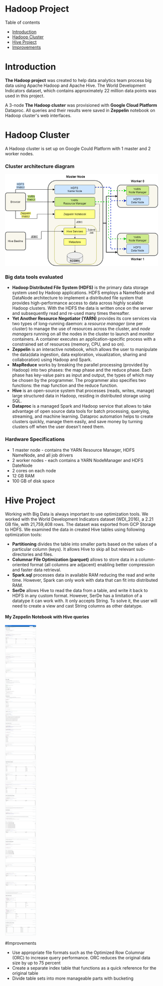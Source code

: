 # Hadoop Project

Table of contents
- [Introduction](#introduction)
- [Hadoop Cluster](#hadoop-cluster)
- [Hive Project](#hive-project)
- [Improvements](#improvements)

# Introduction

**The Hadoop project** was created to help data analytics team process big data 
using Apache Hadoop and Apache Hive. The World Development Indicators dataset,
which contains approximately 22 million data points was used in this project.

A 3-node **The Hadoop cluster** was provisioned with **Google Cloud Platform** Dataproc.
All queries and their results were saved in **Zeppelin** notebook on Hadoop cluster's web interfaces.


# Hadoop Cluster

A Hadoop cluster is set up on Google Could Platform with 1 master and 2 worker nodes.

### Cluster architecture diagram

![](assets/hadoop_cluster.png)

### Big data tools evaluated

* **Hadoop Distributed File System (HDFS)** is the primary data storage system used by Hadoop applications. 
HDFS employs a NameNode and DataNode architecture to implement a distributed file system that provides 
high-performance access to data across highly scalable Hadoop clusters.
  With the HDFS the data is written once on the server and subsequently read and re-used many times thereafter.
* **Yet Another Resource Negotiator (YARN)** provides its core services via two types of long-running daemon:
a _resource manager_ (one per cluster) to manage the use of resources across the cluster, and _node
  managers_ running on all the nodes in the cluster to launch and monitor containers. A
  container executes an application-specific process with a constrained set of resources
  (memory, CPU, and so on).
* **Zeppelin** is an interactive notebook, which allows the user to manipulate the data(data ingestion,
data exploration, visualization, sharing and collaboration) using Hadoop and Spark.
* **MapReduce** works by breaking the parallel processing (provided by Hadoop) into two phases: the map phase and the
  reduce phase. Each phase has key-value pairs as input and output, the types of which may
  be chosen by the programmer. The programmer also specifies two functions: the map
  function and the reduce function.
* **Hive** is an open-source system that processes (reads, writes, manage) large structured data in Hadoop, 
residing in distributed storage using SQL.
* **Dataproc** is a managed Spark and Hadoop service that allows to take advantage of open source data tools
for batch processing, querying, streaming, and machine learning. Dataproc automation helps to create clusters
quickly, manage them easily, and save money by turning clusters off when the user doesn't need them.

### Hardware Specifications

* 1 master node - contains the YARN Resource Manager, HDFS NameNode, and all job drivers
* 2 worker nodes - each contains a YARN NodeManager and HDFS DateNode
* 2 cores on each node
* 12 GB RAM
* 100 GB of disk space

# Hive Project

Working with Big Data is always important to use optimization tools. We worked with the World 
Development Indicators dataset (WDI_2016), a 2.21 GB file, with 21,759,408 rows. The dataset was 
exported from GCP Storage to HDFS. We examined the data in created Hive tables using following 
optimization tools:

* **Partitioning** divides the table into smaller parts based on the values of a particular column (keys).
  It allows Hive to skip all but relevant sub-directories and files.
* **Columnar File Optimization (parquet)** allows to store data in a column-oriented format 
(all columns are adjacent) enabling better compression and faster data retrieval. 
* **Spark.sql** processes data in available RAM reducing the read and write time. 
However, Spark can only work with data that can fit into distributed RAM.
* **SerDe** allows Hive to read the data from a table, and write it back to HDFS in any custom format.
However, SerDe has a limitation of a datatype it can work with. It only accepts String. To solve it, the user
will need to create a view and cast String columns as other datatype.

#### My Zeppelin Notebook with Hive queries

![](assets/hadoop.png)

#Improvements

* Use appropriate file formats such as the Optimized Row Columnar (ORC) to increase query performance. 
ORC reduces the original data size by up to 75 percent
* Create a separate index table that functions as a quick reference for the original table
* Divide table sets into more manageable parts with bucketing